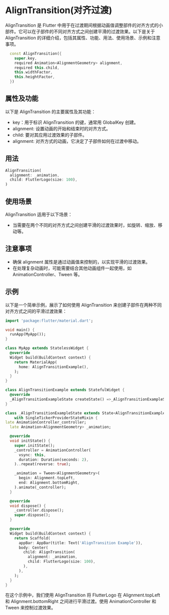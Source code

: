 # AlignTransition(对齐过渡)

AlignTransition 是 Flutter 中用于在过渡期间根据动画值调整部件的对齐方式的小部件。它可以在子部件的不同对齐方式之间创建平滑的过渡效果。以下是关于 AlignTransition 的详细介绍，包括其属性、功能、用法、使用场景、示例和注意事项。

```dart
  const AlignTransition({
    super.key,
    required Animation<AlignmentGeometry> alignment,
    required this.child,
    this.widthFactor,
    this.heightFactor,
  })
```

## 属性及功能

以下是 AlignTransition 的主要属性及其功能：

- key：用于标识 AlignTransition 的键，通常用 GlobalKey 创建。
- alignment: 设置动画的开始和结束时的对齐方式。
- child: 要对其应用过渡效果的子部件。
- alignment: 对齐方式的动画，它决定了子部件如何在过渡中移动。

## 用法

```dart
AlignTransition(
  alignment: _animation,
  child: FlutterLogo(size: 100),
)
```

## 使用场景

AlignTransition 适用于以下场景：

- 当需要在两个不同的对齐方式之间创建平滑的过渡效果时，如旋转、缩放、移动等。

## 注意事项

- 确保 alignment 属性是通过动画值来控制的，以实现平滑的过渡效果。
- 在处理复杂动画时，可能需要结合其他动画组件一起使用，如 AnimationController、Tween 等。

## 示例

以下是一个简单示例，展示了如何使用 AlignTransition 来创建子部件在两种不同对齐方式之间的平滑过渡效果：

```dart
import 'package:flutter/material.dart';

void main() {
  runApp(MyApp());
}

class MyApp extends StatelessWidget {
  @override
  Widget build(BuildContext context) {
    return MaterialApp(
      home: AlignTransitionExample(),
    );
  }
}

class AlignTransitionExample extends StatefulWidget {
  @override
  _AlignTransitionExampleState createState() =>_AlignTransitionExampleState();
}

class _AlignTransitionExampleState extends State<AlignTransitionExample>
    with SingleTickerProviderStateMixin {
late AnimationController_controller;
  late Animation<AlignmentGeometry> _animation;

  @override
  void initState() {
    super.initState();
    _controller = AnimationController(
      vsync: this,
      duration: Duration(seconds: 2),
    )..repeat(reverse: true);

    _animation = Tween<AlignmentGeometry>(
      begin: Alignment.topLeft,
      end: Alignment.bottomRight,
    ).animate(_controller);
  }

  @override
  void dispose() {
    _controller.dispose();
    super.dispose();
  }

  @override
  Widget build(BuildContext context) {
    return Scaffold(
      appBar: AppBar(title: Text('AlignTransition Example')),
      body: Center(
        child: AlignTransition(
          alignment: _animation,
          child: FlutterLogo(size: 100),
        ),
      ),
    );
  }
}
```

在这个示例中，我们使用 AlignTransition 将 FlutterLogo 在 Alignment.topLeft 和 Alignment.bottomRight 之间进行平滑过渡。使用 AnimationController 和 Tween 来控制过渡效果。
